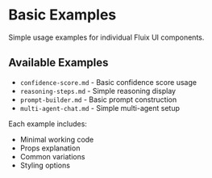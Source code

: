 # Basic Examples

Simple usage examples for individual Fluix UI components.

## Available Examples

- `confidence-score.md` - Basic confidence score usage
- `reasoning-steps.md` - Simple reasoning display
- `prompt-builder.md` - Basic prompt construction
- `multi-agent-chat.md` - Simple multi-agent setup

Each example includes:
- Minimal working code
- Props explanation
- Common variations
- Styling options